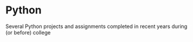 # Python
Several Python projects and assignments completed in recent years during (or before) college
